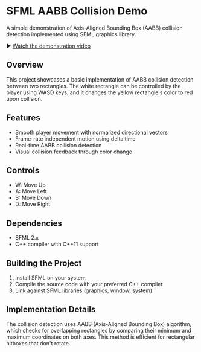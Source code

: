 # SFML AABB Collision Demo
A simple demonstration of Axis-Aligned Bounding Box (AABB) collision detection implemented using SFML graphics library.

▶️ [Watch the demonstration video](https://www.youtube.com/watch?v=D8OitUJbuVc)

## Overview
This project showcases a basic implementation of AABB collision detection between two rectangles. The white rectangle can be controlled by the player using WASD keys, and it changes the yellow rectangle's color to red upon collision.

## Features
- Smooth player movement with normalized directional vectors
- Frame-rate independent motion using delta time
- Real-time AABB collision detection
- Visual collision feedback through color change

## Controls
- W: Move Up
- A: Move Left
- S: Move Down
- D: Move Right

## Dependencies
- SFML 2.x
- C++ compiler with C++11 support

## Building the Project
1. Install SFML on your system
2. Compile the source code with your preferred C++ compiler
3. Link against SFML libraries (graphics, window, system)

## Implementation Details
The collision detection uses AABB (Axis-Aligned Bounding Box) algorithm, which checks for overlapping rectangles by comparing their minimum and maximum coordinates on both axes. This method is efficient for rectangular hitboxes that don't rotate.

